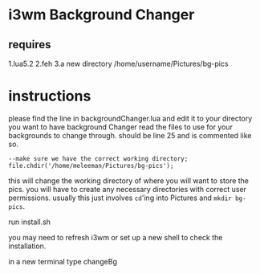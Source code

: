# i3wm Background Changer

## requires
1.lua5.2
2.feh
3.a new directory /home/username/Pictures/bg-pics

# instructions

please find the line in backgroundChanger.lua and edit it to your directory you want to have background Changer read the files to use for your backgrounds to change through. should be line 25 and is commented like so.

``--make sure we have the correct working directory;
file.chdir('/home/meleeman/Pictures/bg-pics');``

this will change the working directory of where you will want to store the pics. you will have to create any necessary directories with correct user permissions. usually this just involves `cd`'ing into Pictures and `mkdir bg-pics`.

run install.sh

you may need to refresh i3wm or set up a new shell to check the installation. 

in a new terminal type changeBg 
